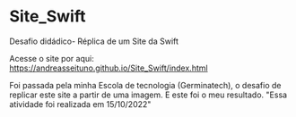 # Site_Swift
 Desafio didádico- Réplica de um Site da Swift

Acesse o site por aqui: https://andreasseituno.github.io/Site_Swift/index.html

Foi passada pela minha Escola de tecnologia (Germinatech), o desafio de replicar este site a partir de uma imagem. E este foi o meu resultado. "Essa atividade foi realizada em 15/10/2022"
